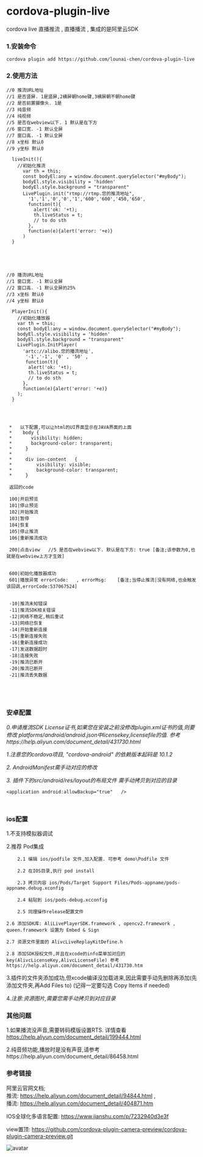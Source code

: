 # cordova-plugin-live
cordova live 直播推流 , 直播播流 , 集成的是阿里云SDK


### 1.安装命令

```
cordova plugin add https://github.com/lounai-chen/cordova-plugin-live
```

### 2.使用方法
``` 
//0 推流URL地址
//1 是否竖屏. 1是竖屏,2横屏朝home键,3横屏朝不朝home键
//2 是否前置摄像头. 1是
//3 纯音频
//4 纯视频
//5 是否在webview以下. 1 默认是在下方
//6 窗口宽. -1 默认全屏
//7 窗口高. -1 默认全屏
//8 x坐标 默认0
//9 y坐标 默认0      

  liveInit(){
    //初始化推流
      var th = this;
      const bodyEl:any = window.document.querySelector("#myBody"); 
      bodyEl.style.visibility = 'hidden'
      bodyEl.style.background = "transparent"   
      LivePlugin.init("rtmp://rtmp.您的推流地址",
        '1','1','0','0','1','600','600','450,'650',
        function(t){ 
          alert('ok: '+t);
          th.liveStatus = t;    
          // to do sth
        },
        function(e){alert('error: '+e)}
      )
  } 





//0 播流URL地址
//1 窗口宽. -1 默认全屏
//2 窗口高. -1 默认全屏的25%
//3 x坐标 默认0
//4 y坐标 默认0 

  PlayerInit(){
    //初始化播放器
    var th = this;
    const bodyEl:any = window.document.querySelector("#myBody"); 
    bodyEl.style.visibility = 'hidden'
    bodyEl.style.background = "transparent"  
    LivePlugin.InitPlayer(
      'artc://alibo.您的播流地址',
       '-1','-1', '0' , '50' ,
       function(t){ 
        alert('ok: '+t);
        th.liveStatus = t;   
        // to do sth
      },
      function(e){alert('error: '+e)}
    );
  }


 
``` 

```
 *   以下配置,可以让html的UI界面显示在JAVA界面的上面
 *    body {
 *       visibility: hidden;
 *       background-color: transparent;
 *     }
 *
 *     div ion-content   {
 *         visibility: visible;
 *         background-color: transparent;
 *     }

 返回的code 
 
 100|开启预览  
 101|停止预览
 102|开始推流  
 103|暂停 
 104|恢复 
 105|停止推流 
 106|重新推流成功 

 200|点击view   //5 是否在webview以下. 默认是在下方: true [备注;该参数为0,也就是在webview上方才生效]


 600|初始化播放器成功 
 601|播放异常 errorCode:   , errorMsg:    [备注;当停止推流|没有网络,也会触发该回调,errorCode:537067524]
 

 -10|推流未知错误  
 -11|推流SDK相关错误 
 -12|网络不稳定,稍后重试 
 -13|网络已恢复 
 -14|开始重新连接 
 -15|重新连接失败 
 -16|重新连接成功 
 -17|发送数据超时 
 -18|连接失败 
 -19|推流已断开 
 -20|推流已断开 
 -21|推流丢失数据 
 




 ``` 



### **安卓配置**

*0.申请推流SDK License证书,如果您在安装之前没修改plugin.xml证书的值,则要修改 platforms/android/android.json中licensekey,licensefile的值. 参考https://help.aliyun.com/document_detail/431730.html* 

*1.注意您的cordova项目, "cordova-android" 的依赖版本起码是  10.1.2* 

*2. AndroidManifest需手动对应的修改*

*3. 插件下的src/android/res/layout的布局文件 需手动拷贝到对应的目录* 

```
<application android:allowBackup="true"   />

 
```

 


### **ios配置**

1.不支持模拟器调试  
 

2.推荐 Pod集成 

		2.1 编辑 ios/podfile 文件,加入配置. 可参考 demo\Podfile 文件 

		2.2 在IOS目录,执行 pod install 

		2.3 拷贝内容 ios/Pods/Target Support Files/Pods-appname/pods-appname.debug.xconfig 

		2.4 粘贴到 ios/pods-debug.xcconfig 

		2.5 同理操作release配置文件 

    2.6 添加SDK库: AliLivePlayerSDK.framework , opencv2.framework , queen.framework 设置为 Embed & Sign 

    2.7 资源文件里面的 AlivcLiveReplayKitDefine.h 

    2.8 添加SDK授权文件,并且在xcode的info菜单加对应的key(AlivcLicenseKey,AlivcLicenseFile) 参考 https://help.aliyun.com/document_detail/431730.htm 


 



3.插件的文件夹添加成功,但xcode编译没加载进来,因此需要手动先删除再添加(先添加文件夹,再Add Files to) (记得一定要勾选 Copy Items if needed) 


4.*注意:资源图片,需要您需手动拷贝到对应目录* 



### 其他问题 
1.如果播流没声音,需要转码模版设置RTS. 详情查看 https://help.aliyun.com/document_detail/199444.html 

2.纯音频功能,播放时是没有声音,请参考https://help.aliyun.com/document_detail/86458.html   
 
  
  


### 参考链接 

阿里云官网文档;  
 推流: https://help.aliyun.com/document_detail/94844.html ,  
 播流: https://help.aliyun.com/document_detail/404871.htm 


IOS全球化多语言配置: https://www.jianshu.com/p/7232940d3e3f 

view置顶: https://github.com/cordova-plugin-camera-preview/cordova-plugin-camera-preview.git  

 
   

![avatar](/demo/picture/1.jpg)


